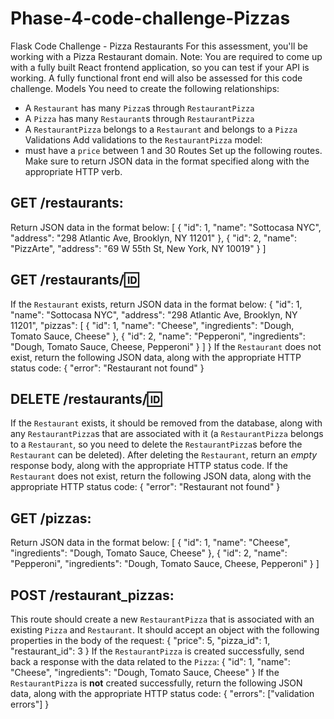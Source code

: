 # Phase-4-code-challenge-Pizzas
Flask Code Challenge - Pizza Restaurants
For this assessment, you'll be working with a Pizza Restaurant domain.
Note: You are required to come up with a fully built React frontend application, so you can test if your API is working. A fully functional front end will also be assessed for this code challenge.
Models
You need to create the following relationships:
- A `Restaurant` has many `Pizza`s through `RestaurantPizza`
- A `Pizza` has many `Restaurant`s through `RestaurantPizza`
- A `RestaurantPizza` belongs to a `Restaurant` and belongs to a `Pizza`
Validations
Add validations to the `RestaurantPizza` model:
- must have a `price` between 1 and 30
Routes
Set up the following routes. Make sure to return JSON data in the format specified along with the appropriate HTTP verb.
 

## GET /restaurants:
Return JSON data in the format below:
[
  {
    "id": 1,
    "name": "Sottocasa NYC",
    "address": "298 Atlantic Ave, Brooklyn, NY 11201"
  },
  {
    "id": 2,
    "name": "PizzArte",
    "address": "69 W 55th St, New York, NY 10019"
  }
]
## GET /restaurants/:id:
If the `Restaurant` exists, return JSON data in the format below:
{
  "id": 1,
  "name": "Sottocasa NYC",
  "address": "298 Atlantic Ave, Brooklyn, NY 11201",
  "pizzas": [
    {
      "id": 1,
      "name": "Cheese",
      "ingredients": "Dough, Tomato Sauce, Cheese"
    },
    {
      "id": 2,
      "name": "Pepperoni",
      "ingredients": "Dough, Tomato Sauce, Cheese, Pepperoni"
    }
  ]
}
If the `Restaurant` does not exist, return the following JSON data, along with the appropriate HTTP status code:
{
  "error": "Restaurant not found"
}
 

## DELETE /restaurants/:id:
If the `Restaurant` exists, it should be removed from the database, along with any `RestaurantPizza`s that are associated with it (a `RestaurantPizza` belongs to a `Restaurant`, so you need to delete the `RestaurantPizza`s before the `Restaurant` can be deleted).
After deleting the `Restaurant`, return an _empty_ response body, along with the appropriate HTTP status code.
If the `Restaurant` does not exist, return the following JSON data, along with the appropriate HTTP status code:
{
  "error": "Restaurant not found"
}
 

## GET /pizzas:
Return JSON data in the format below:
[
  {
    "id": 1,
    "name": "Cheese",
    "ingredients": "Dough, Tomato Sauce, Cheese"
  },
  {
    "id": 2,
    "name": "Pepperoni",
    "ingredients": "Dough, Tomato Sauce, Cheese, Pepperoni"
  }
]
## POST /restaurant_pizzas:
This route should create a new `RestaurantPizza` that is associated with an existing `Pizza` and `Restaurant`. It should accept an object with the following properties in the body of the request:
{
  "price": 5,
  "pizza_id": 1,
  "restaurant_id": 3
}
If the `RestaurantPizza` is created successfully, send back a response with the data related to the `Pizza`:
{
  "id": 1,
  "name": "Cheese",
  "ingredients": "Dough, Tomato Sauce, Cheese"
}
If the `RestaurantPizza` is **not** created successfully, return the following JSON data, along with the appropriate HTTP status code:
{
  "errors": ["validation errors"]
}